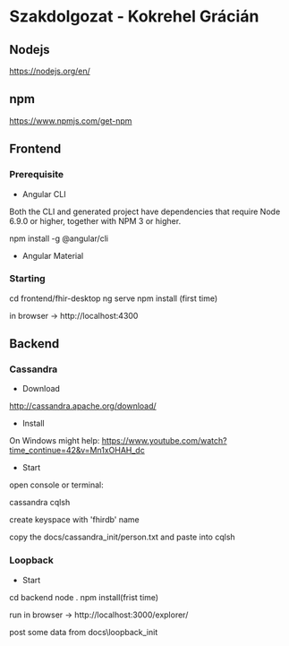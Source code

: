 # Szakdolgozat - Kokrehel Grácián

## Nodejs
https://nodejs.org/en/

## npm
https://www.npmjs.com/get-npm

## Frontend
### Prerequisite

- Angular CLI

Both the CLI and generated project have dependencies that require Node 6.9.0 or higher, together with NPM 3 or higher.

 npm install -g @angular/cli

- Angular Material

### Starting

 cd frontend/fhir-desktop
 ng serve
 npm install (first time)
 
in browser -> http://localhost:4300

## Backend
### Cassandra

- Download

http://cassandra.apache.org/download/

- Install

On Windows might help: https://www.youtube.com/watch?time_continue=42&v=Mn1xOHAH_dc

- Start

open console or terminal:

 cassandra
 cqlsh

create keyspace with 'fhirdb' name

copy the docs/cassandra_init/person.txt and paste into cqlsh

### Loopback

- Start

 cd backend
 node .
 npm install(frist time)

run in browser -> http://localhost:3000/explorer/

post some data from docs\loopback_init


